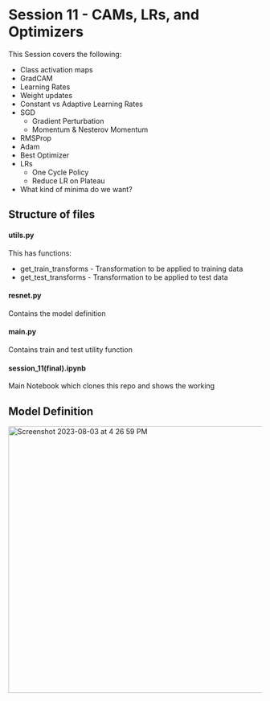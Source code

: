 # Session 11 - CAMs, LRs, and Optimizers

This Session covers the following:

- Class activation maps
- GradCAM
- Learning Rates
- Weight updates
- Constant vs Adaptive Learning Rates
- SGD
    - Gradient Perturbation
    - Momentum & Nesterov Momentum
- RMSProp
- Adam
- Best Optimizer
- LRs
    - One Cycle Policy
    - Reduce LR on Plateau
- What kind of minima do we want?

## Structure of files
#### utils.py
This has functions:
- get_train_transforms - Transformation to be applied to training data
- get_test_transforms - Transformation to be applied to test data

#### resnet.py
Contains the model definition

#### main.py
Contains train and test utility function

#### session_11(final).ipynb
Main Notebook which clones this repo and shows the working

## Model Definition

<img width="531" alt="Screenshot 2023-08-03 at 4 26 59 PM" src="https://github.com/divyamarora910/deep-learning-school-of-ai/assets/22102468/e0e5adfb-799c-420c-ba7c-5dd8af9e68f0">

